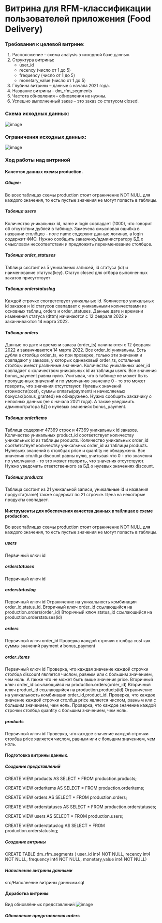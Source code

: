 # Витрина для RFM-классификации пользователей приложения (Food Delivery)
### Требования к целевой витрине:
1.	Расположение – схема analysis в исходной базе данных.
2.	Структура витрины:
    *	user_id
    *	recency (число от 1 до 5)
    *	frequency (число от 1 до 5)
    *	monetary_value (число от 1 до 5)
3.	Глубина витрины – данные с начала 2021 года.
4.	Название витрины - dm_rfm_segments
5.	Частота обновления – обновления не нужны.
6.	Успешно выполненный заказ – это заказ со статусом closed.

### Схема исходных данных:

![image](https://user-images.githubusercontent.com/69753101/165421763-116a3171-b2d2-4c80-baf4-2ad57175ea3d.png)

### Ограничения исходных данных:

![image](https://user-images.githubusercontent.com/69753101/165421963-c43a7477-90ed-4aae-a44b-320af29ebabb.png)

### Ход работы над витриной

#### Kачество данных схемы production.



##### Общее:

Во всех таблицах схемы production стоит ограничение NOT NULL для каждого значения, то есть пустые значения не могут попасть в таблицы.

##### Таблица users
Количество уникальных id, name и login совпадает (1000), что говорит об отсутствии дублей в таблице.
Замечена смысловая ошибка в названии столбцов - поле name содержит данные логинах, а login содержит ФИО.
Нужно сообщить заказчику/администратору БД о смысловом несоответствии и предложить переименование столбцов.


##### Таблица order_statuses

Таблица состоит из 5 уникальных записей, id статуса (id) и наименование статуса(key).
Статус closed для отбора выполненных заказов присутствует


##### Таблица orderstatuslog

Каждой строчке соответствует уникальные id. Количество уникальных id заказов и id статусов совпадает с уникальными количествами 
из основных таблиц, orders и order_statuses.
Данные дате и времени изменения статуса (dttm) начинаются с 12 февраля 2022 и заканчиваются 14 марта 2022. 


##### Таблица orders

Данные по дате и времени заказа (order_ts) начинаются с 12 февраля 2022 и заканчиваются 14 марта 2022. 
Все order_id уникальны. Есть дубли в столбце order_ts, но при проверке, только эти значения и совпадают у заказов, 
у которых одинаковый order_ts, остальные столбцы имеют различные значения.
Количество уникальных user_id совпадает с количеством уникальных id из таблицы users.
Все значения bonus_payment равны нулю. Учитывая, что в таблице не может быть пропущенных значений 
и по умолчанию значение 0 - то это может говорить, что значения отсутствуют.
Нулевых значений стоимости(cost), суммы оплаты(payment) и начисляемых бонусах(bonus_granted) не обнаружено.
Нужно сообщить заказчику о неполных данных (не с начала 2021 года).  А также уведомить администратора БД о нулевых значениях bonus_payment.


##### Таблица orderitems

Таблица содержит 47369 строк и 47369 уникальных id заказов.
Количество уникальных product_id соответствует количеству уникальных id из таблицы products.
Количество уникальных order_id соответствует количеству уникальных order_id из таблицы products.
Нулевыех значений в столбцах price и quantity не обнаружено.
Все значения столбца discount равны нулю, учитывая что 0 - это значения по умолчанию - то это может говорить, что значения отсутствуют.
Нужно уведомить ответственного за БД о нулевых значениях discount.


##### Таблица products

Таблица состоит из 21 уникальной записи, уникальные id и названия продукта(name) также содержат по 21 строчке.
Цена на некоторые продукты совпадает.


#### Инструменты для обеспечения качества данных в таблицах в схеме production.

Во всех таблицах схемы production стоит ограничение NOT NULL для каждого значения, то есть пустые значения не могут попасть в таблицы.

##### users
Первичный ключ id

##### orderstatuses
Первичный ключ id

##### orderstatuslog
Первичный ключ id
Ограничение на уникальность комбинации order_id,status_id.
Вторичный ключ order_id ссылающийся на production.orders(order_id)
Вторичный ключ status_id ссылающийся на production.orderstatuses(id)

##### orders
Первичный ключ order_id
Проверка каждой строчки  столбца cost как суммы значений payment и bonus_payment

##### order_items
Первичный ключ id
Проверка, что каждая значение каждой строчки столбца discount является числом, равным или с большим значением, чем ноль. А также что не может быть выше значения price.
Вторичный ключ order_id ссылающийся на production.orders(order_id)
Вторичный ключ product_id ссылающийся на production.products(id)
Ограничение на уникальность комбинации order_id,product_id.
Проверка, что каждое значение каждой строчки столбца price является числом, равным или с большим значением, чем ноль.
Проверка, что каждое значение каждой строчки столбца quantity с большим значением, чем ноль.

##### products
Первичный ключ id
Проверка, что каждое значение каждой строчки столбца price является числом, равным или с большим значением, чем ноль.

#### Подготовка витрины данных.

##### Создание представлений
CREATE VIEW products AS
SELECT * FROM production.products;

CREATE VIEW orderitems AS
SELECT * FROM production.orderitems;

CREATE VIEW orders AS
SELECT * FROM production.orders;

CREATE VIEW orderstatuses AS
SELECT * FROM production.orderstatuses;

CREATE VIEW users AS
SELECT * FROM production.users;

CREATE VIEW orderstatuslog AS
SELECT * FROM production.orderstatuslog;

##### Создание витрины
CREATE TABLE dm_rfm_segments (
	user_id int4 NOT NULL,
	recency int4 NOT NULL,
	frequency int4 NOT NULL,
	monetary_value int4 NOT NULL)

##### Наполнение витрины данными
src/Наполнение витрины данными.sql

#### Доработка витрины
Вид обновлённых представлений
![image](https://user-images.githubusercontent.com/69753101/166159146-ee04eebc-d6b0-4e22-b401-3fdfbd5240e8.png)

##### Обновление представления orders

